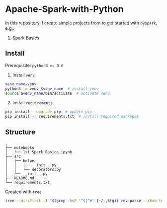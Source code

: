 # Apache-Spark-with-Python
In this repository, I create simple projects from to get started with `pyspark`, e.g.:
1. Spark Basics
## Install
Prerequisite: `python3 >= 3.6`
1. Install `venv`
```bash
venv_name=venv
python3 -m venv $venv_name  # install venv
source $venv_name/bin/activate  # activate venv
```
2. Install `requirements`
```bash
pip install --upgrade pip  # update pip
pip install -r requirements.txt  # install required packages
```
## Structure
```
.
├── notebooks
│   └── 1st Spark Basics.ipynb
├── src
│   ├── helper
│   │   ├── __init__.py
│   │   └── decorators.py
│   └── __init__.py
├── README.md
└── requirements.txt
```
Created with `tree`

```bash
tree --dirsfirst -I "$(grep -hvE '^$|^#' {~/,,$(git rev-parse --show-toplevel)/}.gitignore|sed 's:/$::'|tr \\n '\|')"
```